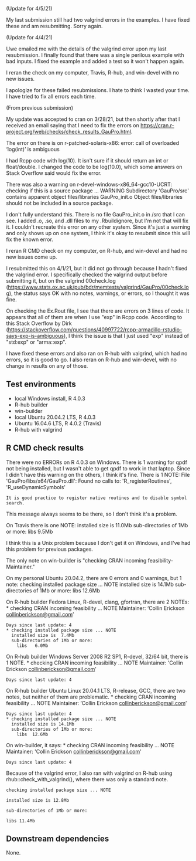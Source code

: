 (Update for 4/5/21)

My last submission still had two valgrind errors in the examples.
I have fixed these and am resubmitting. Sorry again.

(Update for 4/4/21)

Uwe emailed me with the details of the valgrind error upon my last resubmission.
I finally found that there was a single perilous example with bad inputs.
I fixed the example and added a test so it won't happen again.

I reran the check on my computer, Travis, R-hub, and win-devel
with no new issues.

I apologize for these failed resubmissions. I hate to think I wasted your time.
I have tried to fix all errors each time.

(From previous submission)

My update was accepted to cran on 3/28/21, but then shortly after that I
received an email saying that I need to fix the errors on 
https://cran.r-project.org/web/checks/check_results_GauPro.html.

The error on there is on r-patched-solaris-x86:
  error: call of overloaded ‘log(int)’ is ambiguous

I had Rcpp code with log(10). It isn't sure if it should return an int
or float/double. I changed the code to be log(10.0), which some answers
on Stack Overflow said would fix the error.

There was also a warning on r-devel-windows-x86_64-gcc10-UCRT:
    checking if this is a source package ... WARNING
    Subdirectory 'GauPro/src' contains apparent object files/libraries
      GauPro_init.o
    Object files/libraries should not be included in a source package.

I don't fully understand this. There is no file GauPro_init.o in /src that I can see.
I added .o, .so, and .dll files to my .Rbuildignore, but I'm not that will fix it.
I couldn't recreate this error on any other system.
Since it's just a warning and only shows up on one system, I think it's okay to resubmit
since this will fix the known error.

I reran R CMD check on my computer, on R-hub, and win-devel and had no new issues come up.


I resubmitted this on 4/1/21, but it did not go through because I hadn't fixed the valgrind error.
I specifically checked the valgrind output before submitting it, but on the valgrind 00check.log 
(https://www.stats.ox.ac.uk/pub/bdr/memtests/valgrind/GauPro/00check.log), 
the status says OK with no notes, warnings, or errors, so I thought it was fine.

On checking the Ex.Rout file, I see that there are errors on 3 lines of code. 
It appears that all of them are when I use "exp" in Rcpp code. According to this Stack Overflow by Dirk 
(https://stackoverflow.com/questions/40997722/rcpp-armadillo-rstudio-says-exp-is-ambiguous),
I think the issue is that I just used "exp" instead of "std:exp" or "arma::exp".

I have fixed these errors and also ran on R-hub with valgrind, which had no errors,
so it is good to go. I also reran on R-hub and win-devel, with no change in results
on any of those.




## Test environments
* local Windows install, R 4.0.3
* R-hub builder
* win-builder
* local Ubuntu 20.04.2 LTS, R 4.0.3
* Ubuntu 16.04.6 LTS, R 4.0.2 (Travis)
* R-hub with valgrind

## R CMD check results

There were no ERRORs on R 4.0.3 on Windows.
There is 1 warning for qpdf not being installed, but I wasn't able to get
qpdf to work in that laptop. Since I didn't have this warning on the others,
I think it's fine.
There is 1 NOTE:
    File 'GauPro/libs/x64/GauPro.dll':
      Found no calls to: 'R_registerRoutines', 'R_useDynamicSymbols'
    
    It is good practice to register native routines and to disable symbol
    search.

This message always seems to be there,
so I don't think it's a problem.

On Travis there is one NOTE:
    installed size is 11.0Mb
      sub-directories of 1Mb or more:
        libs   9.5Mb

I think this is a Unix problem because I don't get it on Windows,
and I've had this problem for previous packages.

The only note on win-builder is 
"checking CRAN incoming feasibility- Maintainer."

On my personal Ubuntu 20.04.2, there are 0 errors and 0 warnings, but 1 note:
    checking installed package size ... NOTE
        installed size is 14.1Mb
        sub-directories of 1Mb or more:
          libs  12.6Mb

On R-hub builder Fedora Linux, R-devel, clang, gfortran, there are 2 NOTEs:
    * checking CRAN incoming feasibility ... NOTE
    Maintainer: ‘Collin Erickson <collinberickson@gmail.com>’
    
    Days since last update: 4
    * checking installed package size ... NOTE
      installed size is  7.4Mb
      sub-directories of 1Mb or more:
        libs   6.0Mb

On R-hub builder Windows Server 2008 R2 SP1, R-devel, 32/64 bit, there is 1 NOTE.
    * checking CRAN incoming feasibility ... NOTE
    Maintainer: 'Collin Erickson <collinberickson@gmail.com>'
    
    Days since last update: 4

On R-hub builder Ubuntu Linux 20.04.1 LTS, R-release, GCC, there are two notes,
but neither of them are problematic.
    * checking CRAN incoming feasibility ... NOTE
    Maintainer: ‘Collin Erickson <collinberickson@gmail.com>’
    
    Days since last update: 4
    * checking installed package size ... NOTE
      installed size is 14.1Mb
      sub-directories of 1Mb or more:
        libs  12.6Mb

On win-builder, it says:
    * checking CRAN incoming feasibility ... NOTE
    Maintainer: 'Collin Erickson <collinberickson@gmail.com>'
    
    Days since last update: 4

Because of the valgrind error, I also ran with valgrind on R-hub using rhub::check_with_valgrind(),
where there was only a standard note.

    checking installed package size ... NOTE
    
    installed size is 12.8Mb
    
    sub-directories of 1Mb or more:
    
    libs 11.4Mb

## Downstream dependencies

None.
